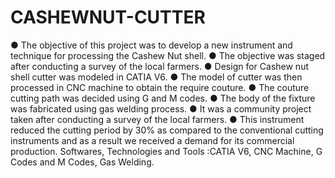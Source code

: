 # CASHEWNUT-CUTTER
● The objective of this project was to develop a new instrument and technique for processing the Cashew Nut shell. ● The objective was staged after conducting a survey of the local farmers. ● Design for Cashew nut shell cutter was modeled in CATIA V6. ● The model of cutter was then processed in CNC machine to obtain the require couture. ● The couture cutting path was decided using G and M codes. ● The body of the fixture was fabricated using gas welding process.  ● It was a community project taken after conducting a survey of the local farmers. ● This instrument reduced the cutting period by 30% as compared to the conventional cutting instruments and as a result we received a demand for its commercial production.  Softwares, Technologies and Tools :CATIA V6, CNC Machine, G Codes and M Codes, Gas Welding.
